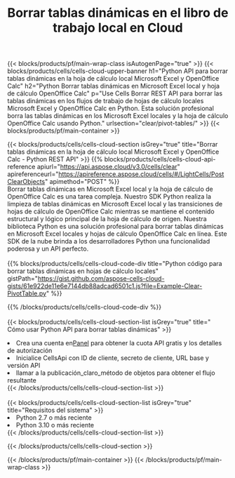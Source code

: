﻿---
title:  Borrar tablas dinámicas en el libro de trabajo local en Cloud
description: API y SDK en la nube para borrar tablas dinámicas en Microsoft Excel y OpenOffice Calc. Borrar tablas dinámicas en hojas de cálculo locales por Cells Cloud API. SDK admite tipos de lenguajes de desarrollo. Incluyen Android, C#, Go, Java, NodeJS, Perl, PHP, Python, Ruby y Swift.
url: /sv/python/clear/pivot-tables/
---
{{< blocks/products/pf/main-wrap-class isAutogenPage="true" >}}
{{< blocks/products/cells/cells-cloud-upper-banner h1="Python API para borrar tablas dinámicas en la hoja de cálculo local Microsoft Excel y OpenOffice Calc" h2="Python Borrar tablas dinámicas en Microsoft Excel local y hoja de cálculo OpenOffice Calc" p="Use Cells Borrar REST API para borrar las tablas dinámicas en los flujos de trabajo de hojas de cálculo locales Microsoft Excel y OpenOffice Calc en Python. Esta solución profesional borra las tablas dinámicas en los Microsoft Excel locales y la hoja de cálculo OpenOffice Calc usando Python." urlsection="clear/pivot-tables/" >}}
{{< blocks/products/pf/main-container >}}

{{< blocks/products/cells/cells-cloud-section isGrey="true" title="Borrar tablas dinámicas en la hoja de cálculo local Microsoft Excel y OpenOffice Calc - Python REST API" >}}
{{% blocks/products/cells/cells-cloud-api-reference apiurl="https://api.aspose.cloud/v3.0/cells/clear" apireferenceurl="https://apireference.aspose.cloud/cells/#/LightCells/PostClearObjects" apimethod="POST" %}}
<br/>
Borrar tablas dinámicas en Microsoft Excel local y la hoja de cálculo de OpenOffice Calc es una tarea compleja. Nuestro SDK Python realiza la limpieza de tablas dinámicas en Microsoft Excel local y las transiciones de hojas de cálculo de OpenOffice Calc mientras se mantiene el contenido estructural y lógico principal de la hoja de cálculo de origen. Nuestra biblioteca Python es una solución profesional para borrar tablas dinámicas en Microsoft Excel locales y hojas de cálculo OpenOffice Calc en línea. Este SDK de la nube brinda a los desarrolladores Python una funcionalidad poderosa y un API perfecto.
<br/>
<br/>
{{% blocks/products/cells/cells-cloud-code-div title="Python código para borrar tablas dinámicas en hojas de cálculo locales" gistPath="https://gist.github.com/aspose-cells-cloud-gists/61e922de11e6e7144db88adcad6501c1.js?file=Example-Clear-PivotTable.py" %}}
  
{{% /blocks/products/cells/cells-cloud-code-div %}}
<br/>
<br/>
{{< blocks/products/cells/cells-cloud-section-list isGrey="true" title=" Cómo usar Python API para borrar tablas dinámicas" >}}
<li> Crea una cuenta en<a href="https://dashboard.aspose.cloud/">Panel</a> para obtener la cuota API gratis y los detalles de autorización</li>
<li>Inicialice CellsApi con ID de cliente, secreto de cliente, URL base y versión API</li>
<li>llamar a la publicación_claro_método de objetos para obtener el flujo resultante</li>
{{< /blocks/products/cells/cells-cloud-section-list >}}
<br/>
<br/>
{{< blocks/products/cells/cells-cloud-section-list isGrey="true" title="Requisitos del sistema" >}}
<li>Python 2.7 o más reciente</li>
<li>Python 3.10 o más reciente</li>
{{< /blocks/products/cells/cells-cloud-section-list >}}

{{< /blocks/products/cells/cells-cloud-section >}}

{{< /blocks/products/pf/main-container >}}
{{< /blocks/products/pf/main-wrap-class >}}
